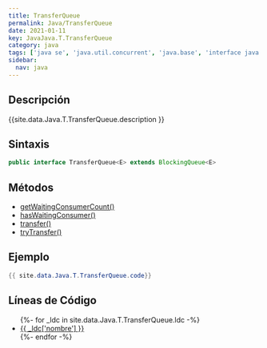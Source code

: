```yaml
---
title: TransferQueue
permalink: Java/TransferQueue
date: 2021-01-11
key: JavaJava.T.TransferQueue
category: java
tags: ['java se', 'java.util.concurrent', 'java.base', 'interface java', 'Java 1.7']
sidebar: 
  nav: java
---
```


## Descripción
{{site.data.Java.T.TransferQueue.description }}

## Sintaxis
~~~java
public interface TransferQueue<E> extends BlockingQueue<E>
~~~

## Métodos
* [getWaitingConsumerCount()](/Java/TransferQueue/getWaitingConsumerCount)
* [hasWaitingConsumer()](/Java/TransferQueue/hasWaitingConsumer)
* [transfer()](/Java/TransferQueue/transfer)
* [tryTransfer()](/Java/TransferQueue/tryTransfer)

## Ejemplo
~~~java
{{ site.data.Java.T.TransferQueue.code}}
~~~

## Líneas de Código
<ul>
{%- for _ldc in site.data.Java.T.TransferQueue.ldc -%}
   <li>
       <a href="{{_ldc['url'] }}">{{ _ldc['nombre'] }}</a>
   </li>
{%- endfor -%}
</ul>
